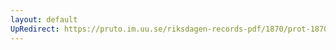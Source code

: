 ```yaml
---
layout: default
UpRedirect: https://pruto.im.uu.se/riksdagen-records-pdf/1870/prot-1870--fk--314/prot-1870--fk--314_006.pdf
---
```

